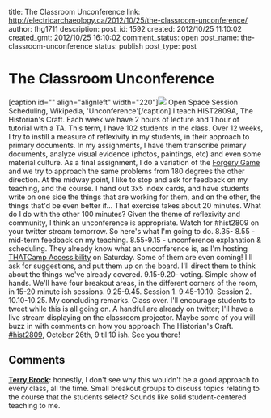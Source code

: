 title: The Classroom Unconference
link: http://electricarchaeology.ca/2012/10/25/the-classroom-unconference/
author: fhg1711
description: 
post_id: 1592
created: 2012/10/25 11:10:02
created_gmt: 2012/10/25 16:10:02
comment_status: open
post_name: the-classroom-unconference
status: publish
post_type: post

# The Classroom Unconference

[caption id="" align="alignleft" width="220"]![](http://upload.wikimedia.org/wikipedia/commons/thumb/3/39/Wikiconf_NYC_2010_open_space.JPG/220px-Wikiconf_NYC_2010_open_space.JPG) Open Space Session Scheduling, Wikipedia, 'Unconference'[/caption] I teach HIST2809A, The Historian's Craft. Each week we have 2 hours of lecture and 1 hour of tutorial with a TA. This term, I have 102 students in the class. Over 12 weeks, I try to instill a measure of reflexivity in my students, in their approach to primary documents. In my assignments, I have them transcribe primary documents, analyze visual evidence (photos, paintings, etc) and even some material culture. As a final assignment, I do a variation of the [Forgery Game ](http://www.playthepast.org/?p=1495)and we try to approach the same problems from 180 degrees the other direction. At the midway point, I like to stop and ask for feedback on my teaching, and the course. I hand out 3x5 index cards, and have students write on one side the things that are working for them, and on the other, the things that'd be even better if... That exercise takes about 20 minutes. What do I do with the other 100 minutes? Given the theme of reflexivity and community, I think an unconference is appropriate. Watch for #hist2809 on your twitter stream tomorrow. So here's what I'm going to do. 8.35- 8.55 - mid-term feedback on my teaching. 8.55-9.15 - unconference explanation & scheduling. They already know what an unconference is, as I'm hosting [THATCamp Accessibility](http://accessibility2012.thatcamp.org) on Saturday. Some of them are even coming! I'll ask for suggestions, and put them up on the board. I'll direct them to think about the things we've already covered. 9.15-9.20- voting. Simple show of hands. We'll have four breakout areas, in the different corners of the room, in 15-20 minute ish sessions. 9.25-9.45. Session 1. 9.45-10.10. Session 2. 10.10-10.25. My concluding remarks. Class over. I'll encourage students to tweet while this is all going on. A handful are already on twitter; I'll have a live stream displaying on the classroom projector. Maybe some of you will buzz in with comments on how you approach The Historian's Craft. [#hist2809](https://twitter.com/search/realtime?q=%23hist2809&src=typd), October 26th, 9 til 10 ish. See you there!

## Comments

**[Terry Brock](#8098 "2012-10-25 15:20:52"):** honestly, I don't see why this wouldn't be a good approach to every class, all the time. Small breakout groups to discuss topics relating to the course that the students select? Sounds like solid student-centered teaching to me.

